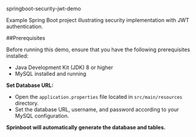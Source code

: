 springboot-security-jwt-demo

Example Spring Boot project illustrating security implementation with JWT authentication.

##Prerequisites

Before running this demo, ensure that you have the following prerequisites installed:

- Java Development Kit (JDK) 8 or higher
- MySQL installed and running

**Set Database URL:**
- Open the `application.properties` file located in `src/main/resources` directory.
- Set the database URL, username, and password according to your MySQL configuration.

**Sprinboot will automatically generate the database and tables.**